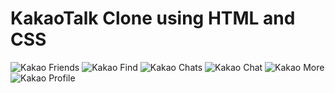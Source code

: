 # KakaoTalk Clone using HTML and CSS

![Kakao Friends](images/kakaoclone1.png) ![Kakao Find](images/kakaoclone3.png)
![Kakao Chats](images/kakaoclone2.png) ![Kakao Chat](images/kakaoclone6.png)
![Kakao More](images/kakaoclone4.png) ![Kakao Profile](images/kakaoclone5.png)

